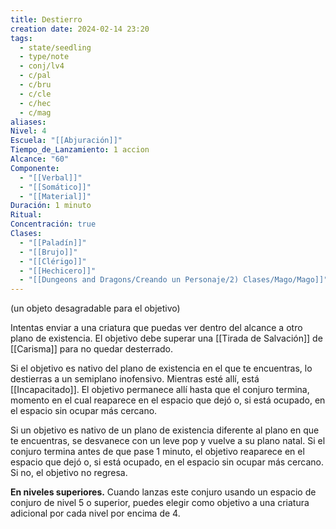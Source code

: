 ```yaml
---
title: Destierro
creation date: 2024-02-14 23:20
tags:
  - state/seedling
  - type/note
  - conj/lv4
  - c/pal
  - c/bru
  - c/cle
  - c/hec
  - c/mag
aliases: 
Nivel: 4
Escuela: "[[Abjuración]]"
Tiempo_de_Lanzamiento: 1 accion
Alcance: "60"
Componente:
  - "[[Verbal]]"
  - "[[Somático]]"
  - "[[Material]]"
Duración: 1 minuto
Ritual: 
Concentración: true
Clases:
  - "[[Paladín]]"
  - "[[Brujo]]"
  - "[[Clérigo]]"
  - "[[Hechicero]]"
  - "[[Dungeons and Dragons/Creando un Personaje/2) Clases/Mago/Mago]]"
---
```

(un objeto desagradable para el objetivo)

Intentas enviar a una criatura que puedas ver dentro del alcance a otro plano de existencia. El objetivo debe superar una [[Tirada de Salvación]] de [[Carisma]] para no quedar desterrado.

Si el objetivo es nativo del plano de existencia en el que te encuentras, lo destierras a un semiplano inofensivo. Mientras esté allí, está [[Incapacitado]]. El objetivo permanece allí hasta que el conjuro termina, momento en el cual reaparece en el espacio que dejó o, si está ocupado, en el espacio sin ocupar más cercano.

Si un objetivo es nativo de un plano de existencia diferente al plano en que te encuentras, se desvanece con un leve pop y vuelve a su plano natal. Si el conjuro termina antes de que pase 1 minuto, el objetivo reaparece en el espacio que dejó o, si está ocupado, en el espacio sin ocupar más cercano. Si no, el objetivo no regresa.

**En niveles superiores.** Cuando lanzas este conjuro usando un espacio de conjuro de nivel 5 o superior, puedes elegir como objetivo a una criatura adicional por cada nivel por encima de 4.